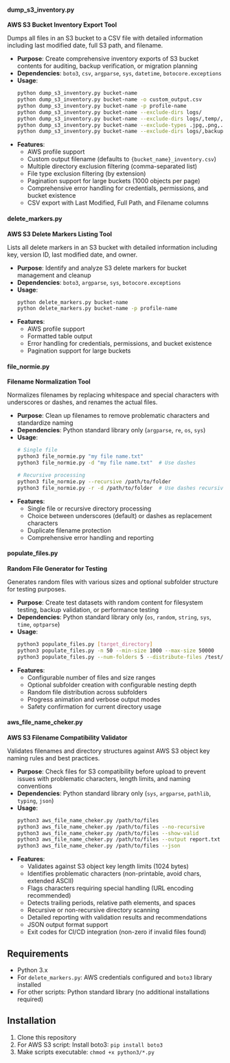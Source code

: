 
#### dump_s3_inventory.py
**AWS S3 Bucket Inventory Export Tool**

Dumps all files in an S3 bucket to a CSV file with detailed information including last modified date, full S3 path, and filename.

- **Purpose**: Create comprehensive inventory exports of S3 bucket contents for auditing, backup verification, or migration planning
- **Dependencies**: `boto3`, `csv`, `argparse`, `sys`, `datetime`, `botocore.exceptions`
- **Usage**: 
  ```bash
  python dump_s3_inventory.py bucket-name
  python dump_s3_inventory.py bucket-name -o custom_output.csv
  python dump_s3_inventory.py bucket-name -p profile-name
  python dump_s3_inventory.py bucket-name --exclude-dirs logs/
  python dump_s3_inventory.py bucket-name --exclude-dirs logs/,temp/,cache/
  python dump_s3_inventory.py bucket-name --exclude-types .jpg,.png,.pdf
  python dump_s3_inventory.py bucket-name --exclude-dirs logs/,backup/ --exclude-types jpg,png,pdf
  ```
- **Features**:
  - AWS profile support
  - Custom output filename (defaults to `{bucket_name}_inventory.csv`)
  - Multiple directory exclusion filtering (comma-separated list)
  - File type exclusion filtering (by extension)
  - Pagination support for large buckets (1000 objects per page)
  - Comprehensive error handling for credentials, permissions, and bucket existence
  - CSV export with Last Modified, Full Path, and Filename columns

#### delete_markers.py
**AWS S3 Delete Markers Listing Tool**

Lists all delete markers in an S3 bucket with detailed information including key, version ID, last modified date, and owner.

- **Purpose**: Identify and analyze S3 delete markers for bucket management and cleanup
- **Dependencies**: `boto3`, `argparse`, `sys`, `botocore.exceptions`
- **Usage**: 
  ```bash
  python delete_markers.py bucket-name
  python delete_markers.py bucket-name -p profile-name
  ```
- **Features**:
  - AWS profile support
  - Formatted table output
  - Error handling for credentials, permissions, and bucket existence
  - Pagination support for large buckets

#### file_normie.py
**Filename Normalization Tool**

Normalizes filenames by replacing whitespace and special characters with underscores or dashes, and renames the actual files.

- **Purpose**: Clean up filenames to remove problematic characters and standardize naming
- **Dependencies**: Python standard library only (`argparse`, `re`, `os`, `sys`)
- **Usage**:
  ```bash
  # Single file
  python3 file_normie.py "my file name.txt"
  python3 file_normie.py -d "my file name.txt"  # Use dashes
  
  # Recursive processing
  python3 file_normie.py --recursive /path/to/folder
  python3 file_normie.py -r -d /path/to/folder  # Use dashes recursively
  ```
- **Features**:
  - Single file or recursive directory processing
  - Choice between underscores (default) or dashes as replacement characters
  - Duplicate filename protection
  - Comprehensive error handling and reporting

#### populate_files.py
**Random File Generator for Testing**

Generates random files with various sizes and optional subfolder structure for testing purposes.

- **Purpose**: Create test datasets with random content for filesystem testing, backup validation, or performance testing
- **Dependencies**: Python standard library only (`os`, `random`, `string`, `sys`, `time`, `optparse`)
- **Usage**:
  ```bash
  python3 populate_files.py [target_directory]
  python3 populate_files.py -n 50 --min-size 1000 --max-size 50000
  python3 populate_files.py --num-folders 5 --distribute-files /test/directory
  ```
- **Features**:
  - Configurable number of files and size ranges
  - Optional subfolder creation with configurable nesting depth
  - Random file distribution across subfolders
  - Progress animation and verbose output modes
  - Safety confirmation for current directory usage

#### aws_file_name_cheker.py
**AWS S3 Filename Compatibility Validator**

Validates filenames and directory structures against AWS S3 object key naming rules and best practices.

- **Purpose**: Check files for S3 compatibility before upload to prevent issues with problematic characters, length limits, and naming conventions
- **Dependencies**: Python standard library only (`sys`, `argparse`, `pathlib`, `typing`, `json`)
- **Usage**:
  ```bash
  python3 aws_file_name_cheker.py /path/to/files
  python3 aws_file_name_cheker.py /path/to/files --no-recursive
  python3 aws_file_name_cheker.py /path/to/files --show-valid
  python3 aws_file_name_cheker.py /path/to/files --output report.txt
  python3 aws_file_name_cheker.py /path/to/files --json
  ```
- **Features**:
  - Validates against S3 object key length limits (1024 bytes)
  - Identifies problematic characters (non-printable, avoid chars, extended ASCII)
  - Flags characters requiring special handling (URL encoding recommended)
  - Detects trailing periods, relative path elements, and spaces
  - Recursive or non-recursive directory scanning
  - Detailed reporting with validation results and recommendations
  - JSON output format support
  - Exit codes for CI/CD integration (non-zero if invalid files found)

## Requirements

- Python 3.x
- For `delete_markers.py`: AWS credentials configured and `boto3` library installed
- For other scripts: Python standard library (no additional installations required)

## Installation

1. Clone this repository
2. For AWS S3 script: Install boto3: `pip install boto3`
3. Make scripts executable: `chmod +x python3/*.py`
